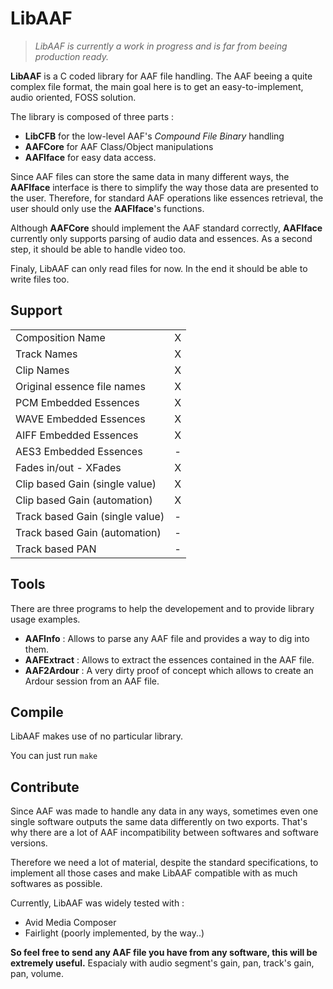 # LibAAF

> *LibAAF is currently a work in progress and is far from beeing production ready.*


**LibAAF** is a C coded library for AAF file handling. The AAF beeing a quite complex file format, the main goal here is to get an easy-to-implement, audio oriented, FOSS solution.


The library is composed of three parts :

* **LibCFB** for the low-level AAF's *Compound File Binary* handling
* **AAFCore** for AAF Class/Object manipulations
* **AAFIface** for easy data access.

Since AAF files can store the same data in many different ways, the **AAFIface** interface is there to simplify the way those data are presented to the user. Therefore, for standard AAF operations like essences retrieval, the user should only use the **AAFIface**'s functions.

Although **AAFCore** should implement the AAF standard correctly, **AAFIface** currently only supports parsing of audio data and essences. As a second step, it should be able to handle video too.

Finaly, LibAAF can only read files for now. In the end it should be able to write files too.

## Support

|                                 |   |
|---------------------------------|:-:|
| Composition Name                | X | Full support |
| Track Names                     | X | Full support |
| Clip Names                      | X | Retrieved from source file names |
| Original essence file names     | X | Full support |
| PCM Embedded Essences           | X | Full support |
| WAVE Embedded Essences          | X | Only PCM audio |
| AIFF Embedded Essences          | X | Only PCM audio |
| AES3 Embedded Essences          | - | Missing from the specs |
| Fades in/out - XFades           | X | Full support |
| Clip based Gain (single value)  | X | Full support |
| Clip based Gain (automation)    | X | Full support |
| Track based Gain (single value) | - | Most softwares seems to export track based gain as clip based gain |
| Track based Gain (automation)   | - | Most softwares seems to export track based gain as clip based gain |
| Track based PAN                 | - | |

## Tools

There are three programs to help the developement and to provide library usage examples.

* **AAFInfo** : Allows to parse any AAF file and provides a way to dig into them.
* **AAFExtract** : Allows to extract the essences contained in the AAF file.
* **AAF2Ardour** : A very dirty proof of concept which allows to create an Ardour session from an AAF file.

## Compile

LibAAF makes use of no particular library.

You can just run `make`

## Contribute

Since AAF was made to handle any data in any ways, sometimes even one single software outputs the same data differently on two exports. That's why there are a lot of AAF incompatibility between softwares and software versions.

Therefore we need a lot of material, despite the standard specifications, to implement all those cases and make LibAAF compatible with as much softwares as possible.

Currently, LibAAF was widely tested with :

* Avid Media Composer
* Fairlight (poorly implemented, by the way..)

**So feel free to send any AAF file you have from any software, this will be extremely useful.** Espacialy with audio segment's gain, pan, track's gain, pan, volume.

